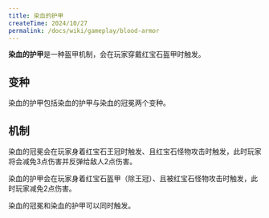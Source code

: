 ```yaml
---
title: 染血的护甲
createTime: 2024/10/27
permalink: /docs/wiki/gameplay/blood-armor
---
```

**染血的护甲**是一种盔甲机制，会在玩家穿戴红宝石盔甲时触发。

## 变种
染血的护甲包括染血的护甲与染血的冠冕两个变种。

## 机制
染血的冠冕会在玩家身着红宝石王冠时触发、且红宝石怪物攻击时触发，此时玩家将会减免3点伤害并反弹给敌人2点伤害。

染血的护甲会在玩家身着红宝石盔甲（除王冠）、且被红宝石怪物攻击时触发，此时玩家减免2点伤害。

染血的冠冕和染血的护甲可以同时触发。